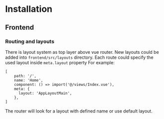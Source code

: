 # Installation

## Frontend

### Routing and layouts

There is layout system as top layer above vue router. New layouts could be added into `frontend/src/layouts` directory.
Each route could specify the used layout inside `meta.layout` property
For example:

```
[
    path: '/',
    name: 'Home',
    component: () => import('@/views/Index.vue'),
    meta: {
      layout: 'AppLayoutMain',
    },
]
```

The router will look for a layout with defined name or use default layout.
